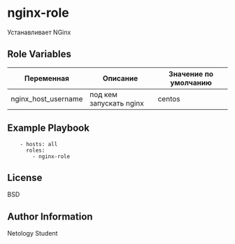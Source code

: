 nginx-role
=========

Устанавливает NGinx

Role Variables
--------------

Переменная | Описание | Значение по умолчанию
--- | --- | ---
nginx_host_username | под кем запускать nginx | centos

Example Playbook
----------------

```
    - hosts: all
      roles:
        - nginx-role
```
License
-------

BSD

Author Information
------------------

Netology Student
